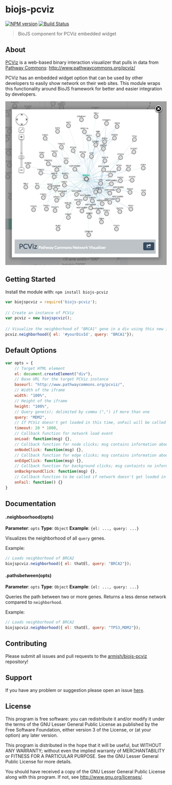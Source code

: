 # biojs-pcviz

[![NPM version](http://img.shields.io/npm/v/biojs-pcviz.svg)](https://www.npmjs.org/package/biojs-pcviz) 
[![Build Status](https://secure.travis-ci.org/armish/biojs-pcviz.png?branch=master)](http://travis-ci.org/armish/biojs-pcviz) 

> BioJS component for PCViz embedded widget

## About
[PCViz](http://www.pathwaycommons.org/pcviz/) is a web-based binary interaction visualizer that pulls in data from [Pathway Commons](http://www.pathwaycommons.org/about): http://www.pathwaycommons.org/pcviz/

PCViz has an embedded widget option that can be used by other developers to easily show network on their web sites.
This module wraps this functionality around BioJS framework for better and easier integration by developers.

![PCViz Embedded Widget Screenshot](pcviz-screenshot.png)

## Getting Started
Install the module with: `npm install biojs-pcviz`

```javascript
var biojspcviz = require('biojs-pcviz');

// Create an instance of PCViz
var pcviz = new biojspcviz();

// Visualize the neighborhood of "BRCA1" gene in a div using this new instance
pcviz.neighborhood({ el: '#yourDivId', query: "BRCA1"}); 
```

## Default Options

```javascript
var opts = {
	// Target HTML element
	el: document.createElement("div"),
	// Base URL for the target PCViz instance
	baseurl: "http://www.pathwaycommons.org/pcviz/",
	// Width of the iframe
	width: "100%",
	// Height of the iframe
	height: "100%",
	// Query gene(s); delimited by comma (",") if more than one
	query: "MDM2",
	// If PCViz doesn't get loaded in this time, onFail will be called
	timeout: 20 * 1000,
	// Callback function for network load event
	onLoad: function(msg) {},
	// Callback function for node clicks; msg contains information about the node
	onNodeClick: function(msg) {},
	// Callback function for edge clicks; msg contains information about the edge
	onEdgeClick: function(msg) {},
	// Callback function for background clicks; msg containts no information
	onBackgroundClick: function(msg) {},
	// Callback function to be called if network doesn't get loaded in timeout miliseconds.
	onFail: function() {}
}
```

## Documentation

#### .neighboorhood(opts)

**Parameter**: `opts`
**Type**: `Object`
**Example**: `{el: ..., query: ...}`

Visualizes the neighborhood of all `query` genes.

Example:
```javascript
// Loads neighborhood of BRCA2
biojspcviz.neighborhood({ el: thatEl, query: "BRCA2"});
```

#### .pathsbetween(opts)

**Parameter**: `opts`
**Type**: `Object`
**Example**: `{el: ..., query: ...}`

Queries the path between two or more genes.
Returns a less dense network compared to `neighborhood`.

Example:
```javascript
// Loads neighborhood of BRCA2
biojspcviz.neighborhood({ el: thatEl, query: "TP53,MDM2"});
```

## Contributing

Please submit all issues and pull requests to the [armish/biojs-pcviz](http://github.com/armish/biojs-pcviz) repository!

## Support
If you have any problem or suggestion please open an issue [here](https://github.com/armish/biojs-pcviz/issues).

## License 
This program is free software: you can redistribute it and/or modify it under the terms of the GNU Lesser General Public License as published by the Free Software Foundation, either version 3 of the License, or (at your option) any later version.

This program is distributed in the hope that it will be useful, but WITHOUT ANY WARRANTY; without even the implied warranty of MERCHANTABILITY or FITNESS FOR A PARTICULAR PURPOSE. See the GNU Lesser General Public License for more details.

You should have received a copy of the GNU Lesser General Public License along with this program. If not, see http://www.gnu.org/licenses/.
